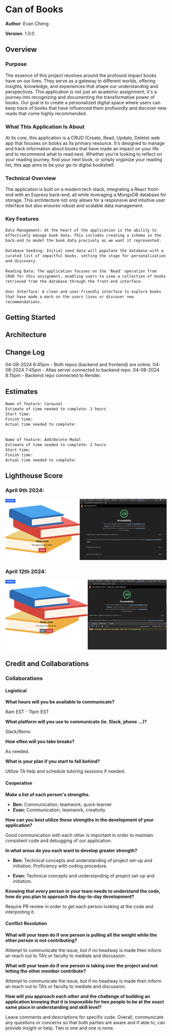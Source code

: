 # Can of Books

**Author**:
Evan Cheng  

**Version**: 1.0.0

## Overview

### Purpose

The essence of this project revolves around the profound impact books have on our lives. They serve as a gateway to different worlds, offering insights, knowledge, and experiences that shape our understanding and perspectives. This application is not just an academic assignment; it's a journey into recognizing and documenting the transformative power of books. Our goal is to create a personalized digital space where users can keep track of books that have influenced them profoundly and discover new reads that come highly recommended.

### What This Application Is About  

At its core, this application is a CRUD (Create, Read, Update, Delete) web app that focuses on books as its primary resource. It's designed to manage and track information about books that have made an impact on your life and to recommend what to read next. Whether you're looking to reflect on your reading journey, find your next book, or simply organize your reading list, this app aims to be your go-to digital bookshelf.

### Technical Overview  

The application is built on a modern tech stack, integrating a React front-end with an Express back-end, all while leveraging a MongoDB database for storage. This architecture not only allows for a responsive and intuitive user interface but also ensures robust and scalable data management.

### Key Features

    Data Management: At the heart of the application is the ability to effectively manage book data. This includes creating a schema in the back-end to model the book data precisely as we want it represented.

    Database Seeding: Initial seed data will populate the database with a curated list of impactful books, setting the stage for personalization and discovery.

    Reading Data: The application focuses on the 'Read' operation from CRUD for this assignment, enabling users to view a collection of books retrieved from the database through the front-end interface.

    User Interface: A clean and user-friendly interface to explore books that have made a mark on the users lives or discover new recommendations.

## Getting Started

## Architecture

## Change Log  

04-08-2024 6:45pm - Both repos (backend and frontend) are online.
04-08-2024 7:45pm - Atlas server connected to backend repo.
04-08-2024 8:15pm - Backend repo connected to Render.

## Estimates

    Name of feature: Carousel
    Estimate of time needed to complete: 2 hours
    Start time: 
    Finish time:  
    Actual time needed to complete:  
  

    Name of feature: Add/Delete Modal
    Estimate of time needed to complete: 2 hours
    Start time: 
    Finish time:  
    Actual time needed to complete:  

## Lighthouse Score

### April 9th 2024:
![Lighthouse](./src/LighthouseApril92024.png)

### April 12th 2024:
![Lighthouse](./src/LighthouseApril132024.png)
## Credit and Collaborations

### Collaborations  

#### Logistical

**What hours will you be available to communicate?**  

8am EST - 11pm EST

**What platform will you use to communicate (ie. Slack, phone …)?**  

Slack/Remo

**How often will you take breaks?**  

As needed.

**What is your plan if you start to fall behind?**  

Utilize TA help and schedule tutoring sessions if needed.

#### Cooperative

**Make a list of each person's strengths.**  

- **Ben:** Communication, teamwork, quick-learner
- **Evan:** Communication, teamwork, creativity

**How can you best utilize these strengths in the development of your application?**  

Good communication with each other is important in order to maintain consistent code and debugging of our application.

**In what areas do you each want to develop greater strength?**  

- **Ben:** Technical concepts and understanding of project set-up and initiation. Proficiency with coding procedure.

- **Evan:** Technical concepts and understanding of project set-up and initiation.

**Knowing that every person in your team needs to understand the code, how do you plan to approach the day-to-day development?**  

Require PR review in order to get each person looking at the code and interpreting it.

#### Conflict Resolution

**What will your team do if one person is pulling all the weight while the other person is not contributing?**  

Attempt to communicate the issue, but if no headway is made then inform an reach out to TA’s or faculty to mediate and discussion.

**What will your team do if one person is taking over the project and not letting the other member contribute?**  

Attempt to communicate the issue, but if no headway is made then inform an reach out to TA’s or faculty to mediate and discussion.

**How will you approach each other and the challenge of building an application knowing that it is impossible for two people to be at the exact same place in understanding and skill level?**  

Leave comments and descriptions for specific code. Overall, communicate any questions or concerns so that both parties are aware and if able to, can provide insight or help. Two is one and one is none.
